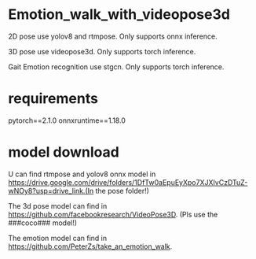 # Emotion_walk_with_videopose3d

2D pose use yolov8 and rtmpose. Only supports onnx inference.

3D pose use videopose3d. Only supports torch inference.

Gait Emotion recognition use stgcn. Only supports torch inference.

# requirements

pytorch==2.1.0
onnxruntime==1.18.0

# model download
U can find rtmpose and yolov8 onnx model in https://drive.google.com/drive/folders/1DfTw0aEpuEyXpo7XJXIvCzDTuZ-wNOy8?usp=drive_link.(In the pose folder!)

The 3d pose model can find in https://github.com/facebookresearch/VideoPose3D. (Pls use the ###coco### model!)

The emotion model can find in https://github.com/PeterZs/take_an_emotion_walk.



